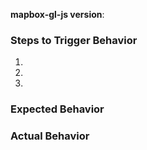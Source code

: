<!--
Hello! Thanks for contributing. 

If you are reporting a bug, please:
 - Make the issue title a succinct but specific description of the unexpected behavior. Bad: "Map rotation is broken". Good: "map.setBearing(...) throws a TypeError for negative values"
 - Include a link to a minimal demonstration of the bug. We recommend using https://jsbin.com
 - Ensure you can reproduce the bug using the latest release.
 - Check the console for relevant errors and warnings
 - Only post to report a bug or request a feature. Direct all other questions to https://stackoverflow.com/questions/tagged/mapbox-gl-js
 
If you are requesting a new feature or suggesting a big change, please:
 - Copy the Mapbox GL RFC template into this ticket and fill out as much as you can https://raw.githubusercontent.com/mapbox/mapbox-gl-js/master/RFC_TEMPLATE.md
 - Make the issue title a succinct but specific description of your use case or the desired functionality. Bad: "More clustering options". Good: "Compute and expose aggregated values when clustering GeoJSON".
 - If a change to shaders or the style specification is required, clearly mark the issue as a cross-platform issue so that this project’s maintainers know to apply the “cross platform” label.
-->

**mapbox-gl-js version**:

### Steps to Trigger Behavior

 1.
 2.
 3.

### Expected Behavior

### Actual Behavior
